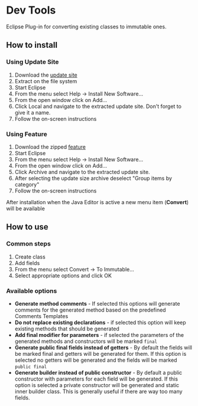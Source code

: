 # Dev Tools
Eclipse Plug-in for converting existing classes to immutable ones.

## How to install

### Using Update Site
1. Download the [update site](https://github.com/nenko-tabakov/dev-tools/releases/download/InitialRelease/devtools-update.zip)
2. Extract on the file system
3. Start Eclipse
4. From the menu select Help -> Install New Software...
5. From the open window click on Add...
6. Click Local and navigate to the extracted update site. Don't forget to give it a name.
7. Follow the on-screen instructions

### Using Feature
1. Download the zipped [feature](https://github.com/nenko-tabakov/dev-tools/releases/download/InitialRelease/devtools-feature.zip)
2. Start Eclipse
3. From the menu select Help -> Install New Software...
4. From the open window click on Add...
5. Click Archive and navigate to the extracted update site.
6. After selecting the update size archive deselect "Group items by category"
7. Follow the on-screen instructions
 
After installation when the Java Editor is active a new menu item (**Convert**) will be available

## How to use

### Common steps
1. Create class
2. Add fields
3. From the menu select Convert -> To Immutable...
4. Select appropriate options and click OK

### Available options
 - **Generate method comments** - If selected this options will generate comments for the generated method based on the predefined Comments Templates
 - **Do not replace existing declarations** - if selected this option will keep existing methods that should be generated
 - **Add final modifier for parameters** - if selected the parameters of the generated methods and constructors will be marked `final`
 - **Generate public final fields instead of getters** - By default the fields will be marked final and getters will be generated for them. If this option is selected no getters will be generated and the fields will be marked `public final`
 - **Generate builder instead of public constructor** - By default a public constructor with parameters for each field will be generated. If this option is selected a private constructor will be generated and static inner builder class. This is generally useful if there are way too many fields.
